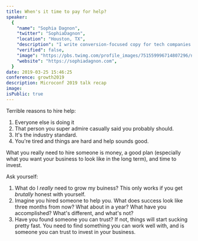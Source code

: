 ```yaml
---
title: When's it time to pay for help?
speaker:
  {
    "name": "Sophia Dagnon",
    "twitter": "SophiaDagnon",
    "location": "Houston, TX",
    "description": "I write conversion-focused copy for tech companies by getting into your customers' heads using strictly non-invasive tactics.",
    "verified": false,
    "image": "https://pbs.twimg.com/profile_images/751559996714807296/ni83lb2U.jpg",
    "website": "https://sophiadagnon.com",
  }
date: 2019-03-25 15:46:25
conference: growth2019
description: Microconf 2019 talk recap
image:
isPublic: true
---
```


Terrible reasons to hire help:

1. Everyone else is doing it
2. That person you super admire casually said you probably should.
3. It's the industry standard.
4. You're tired and things are hard and help sounds good.

What you really need to hire someone is money, a good plan (especially what you want your business to look like in the long term), and time to invest.

Ask yourself:

1. What do I _really_ need to grow my buiness? This only works if you get _brutally_ honest with yourself.
2. Imagine you hired someone to help you. What does success look like three months from now? What about in a year? What have you accomplished? What's different, and what's not?
3. Have you found someone you can trust? If not, things will start sucking pretty fast. You need to find something you can work well with, and is someone you can trust to invest in your business.
